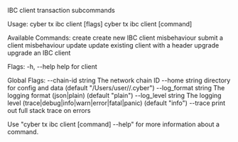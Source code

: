 IBC client transaction subcommands

Usage:
  cyber tx ibc client [flags]
  cyber tx ibc client [command]

Available Commands:
  create       create new IBC client
  misbehaviour submit a client misbehaviour
  update       update existing client with a header
  upgrade      upgrade an IBC client

Flags:
  -h, --help   help for client

Global Flags:
      --chain-id string     The network chain ID
      --home string         directory for config and data (default "/Users/user//.cyber")
      --log_format string   The logging format (json|plain) (default "plain")
      --log_level string    The logging level (trace|debug|info|warn|error|fatal|panic) (default "info")
      --trace               print out full stack trace on errors

Use "cyber tx ibc client [command] --help" for more information about a command.
